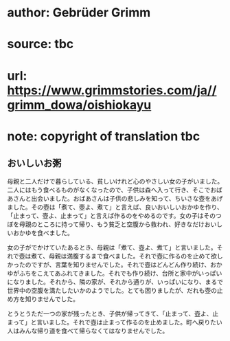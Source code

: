 # author: Gebrüder Grimm
# source: tbc
# url: https://www.grimmstories.com/ja//grimm_dowa/oishiokayu
# note: copyright of translation tbc

## おいしいお粥 

母親と二人だけで暮らしている、貧しいけれど心のやさしい女の子がいました。二人にはもう食べるものがなくなったので、子供は森へ入って行き、そこでおばあさんと出会いました。おばあさんは子供の悲しみを知って、ちいさな壺をあげました。その壺は「煮て、壺よ、煮て」と言えば、良いおいしいおかゆを作り、「止まって、壺よ、止まって」と言えば作るのをやめるのです。女の子はそのつぼを母親のところに持って帰り、もう貧乏と空腹から救われ、好きなだけおいしいおかゆを食べました。

女の子がでかけていたあるとき、母親は「煮て、壺よ、煮て」と言いました。それで壺は煮て、母親は満腹するまで食べました。それで壺に作るのを止めて欲しかったのですが、言葉を知りませんでした。それで壺はどんどん作り続け、おかゆがふちをこえてあふれてきました。それでも作り続け、台所と家中がいっぱいになりました。それから、隣の家が、それから通りが、いっぱいになり、まるで世界中の空腹を満たしたいかのようでした。とても困りましたが、だれも壺の止め方を知りませんでした。

とうとうただ一つの家が残ったとき、子供が帰ってきて、「止まって、壺よ、止まって」と言いました。それで壺は止まって作るのを止めました。町へ戻りたい人はみんな帰り道を食べて帰らなくてはなりませんでした。
